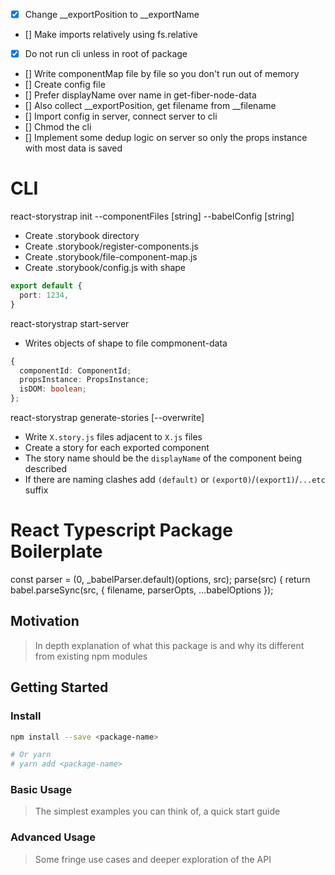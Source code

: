 - [x] Change __exportPosition to __exportName
- [] Make imports relatively using fs.relative
- [x] Do not run cli unless in root of package
- [] Write componentMap file by file so you don't run out of memory
- [] Create config file
- [] Prefer displayName over name in get-fiber-node-data
- [] Also collect __exportPosition, get filename from __filename
- [] Import config in server, connect server to cli
- [] Chmod the cli
- [] Implement some dedup logic on server so only the props instance with most data is saved


# CLI

react-storystrap init --componentFiles [string] --babelConfig [string] 

- Create .storybook directory
- Create .storybook/register-components.js
- Create .storybook/file-component-map.js
- Create .storybook/config.js with shape

```ts
export default {
  port: 1234,
}
```

react-storystrap start-server

- Writes objects of shape to file compmonent-data

```ts
{
  componentId: ComponentId;
  propsInstance: PropsInstance;
  isDOM: boolean;
};
```

react-storystrap generate-stories [--overwrite]

- Write `X.story.js` files adjacent to `X.js` files
- Create a story for each exported component
- The story name should be the `displayName` of the component being described
- If there are naming clashes add `(default)` or `(export0)`/`(export1)`/`...etc` suffix



# React Typescript Package Boilerplate

  const parser = (0, _babelParser.default)(options, src);
    parse(src) {
      return babel.parseSync(src, {
        filename,
        parserOpts,
        ...babelOptions
      });
## Motivation

> In depth explanation of what this package is and why its different from existing npm modules

## Getting Started

### Install

```bash
npm install --save <package-name>

# Or yarn
# yarn add <package-name>
```

### Basic Usage

> The simplest examples you can think of, a quick start guide

### Advanced Usage

> Some fringe use cases and deeper exploration of the API
